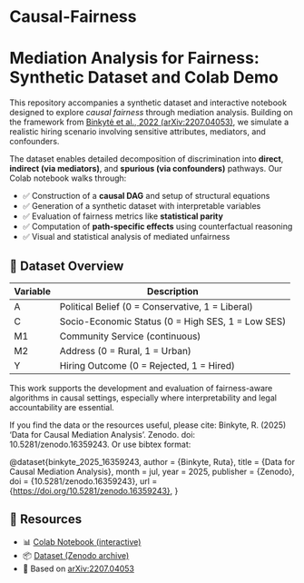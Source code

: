 # Causal-Fairness
# Mediation Analysis for Fairness: Synthetic Dataset and Colab Demo

This repository accompanies a synthetic dataset and interactive notebook designed to explore *causal fairness* through mediation analysis. Building on the framework from [Binkytė et al., 2022 (arXiv:2207.04053)](https://arxiv.org/abs/2207.04053), we simulate a realistic hiring scenario involving sensitive attributes, mediators, and confounders.

The dataset enables detailed decomposition of discrimination into **direct**, **indirect (via mediators)**, and **spurious (via confounders)** pathways. Our Colab notebook walks through:

- ✅ Construction of a **causal DAG** and setup of structural equations  
- ✅ Generation of a synthetic dataset with interpretable variables  
- ✅ Evaluation of fairness metrics like **statistical parity**  
- ✅ Computation of **path-specific effects** using counterfactual reasoning  
- ✅ Visual and statistical analysis of mediated unfairness

## 📁 Dataset Overview

| Variable | Description |
|---------|-------------|
| A | Political Belief (0 = Conservative, 1 = Liberal) |
| C | Socio-Economic Status (0 = High SES, 1 = Low SES) |
| M1 | Community Service (continuous) |
| M2 | Address (0 = Rural, 1 = Urban) |
| Y | Hiring Outcome (0 = Rejected, 1 = Hired) |

This work supports the development and evaluation of fairness-aware algorithms in causal settings, especially where interpretability and legal accountability are essential.

If you find the data or the resources useful, please cite: Binkyte, R. (2025) ‘Data for Causal Mediation Analysis’. Zenodo. doi: 10.5281/zenodo.16359243.
Or use bibtex format:

@dataset{binkyte_2025_16359243,
  author       = {Binkyte, Ruta},
  title        = {Data for Causal Mediation Analysis},
  month        = jul,
  year         = 2025,
  publisher    = {Zenodo},
  doi          = {10.5281/zenodo.16359243},
  url          = {https://doi.org/10.5281/zenodo.16359243},
}

## 🔗 Resources

- 📊 [Colab Notebook (interactive)](https://colab.research.google.com/drive/1q93gnr3NNl9oFf8QdzK87L40JPwGQqRI?usp=sharing)
- 📦 [Dataset (Zenodo archive)](https://zenodo.org/records/16359243)
- 📜 Based on [arXiv:2207.04053](https://arxiv.org/abs/2207.04053)
